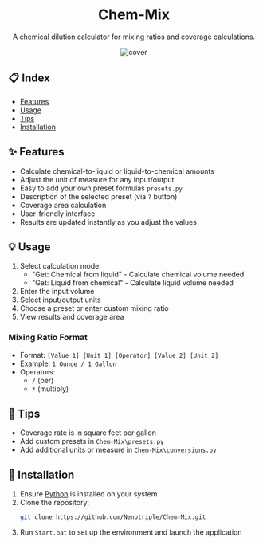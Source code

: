 <h1 align="center"> Chem-Mix</h1>
<p align="center">A chemical dilution calculator for mixing ratios and coverage calculations.</p>
<p align="center"><img src="https://github.com/user-attachments/assets/9460f32f-19f0-4a5e-8e5a-fc5ee835a271" alt="cover"></p>


## 📋 Index
- [Features](#features)
- [Usage](#usage)
- [Tips](#tips)
- [Installation](#installation)


## ✨ Features
- Calculate chemical-to-liquid or liquid-to-chemical amounts
- Adjust the unit of measure for any input/output
- Easy to add your own preset formulas `presets.py`
- Description of the selected preset (via `?` button)
- Coverage area calculation
- User-friendly interface
- Results are updated instantly as you adjust the values


## 💡 Usage
1. Select calculation mode:
   - "Get: Chemical from liquid" - Calculate chemical volume needed
   - "Get: Liquid from chemical" - Calculate liquid volume needed
2. Enter the input volume
3. Select input/output units
4. Choose a preset or enter custom mixing ratio
5. View results and coverage area


### Mixing Ratio Format
- Format: `[Value 1] [Unit 1] [Operator] [Value 2] [Unit 2]`
- Example: `1 Ounce / 1 Gallon`
- Operators:
  - `/` (per)
  - `*` (multiply)


## 💭 Tips
- Coverage rate is in square feet per gallon
- Add custom presets in `Chem-Mix\presets.py`
- Add additional units or measure in `Chem-Mix\conversions.py`


## 🚀 Installation
1. Ensure [Python](https://www.python.org/downloads/) is installed on your system
2. Clone the repository:
   ```bash
   git clone https://github.com/Nenotriple/Chem-Mix.git
   ```
3. Run `Start.bat` to set up the environment and launch the application